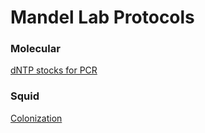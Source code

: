# Mandel Lab Protocols

### Molecular

[dNTP stocks for PCR](molecular-dntps.md)

### Squid

[Colonization](squid-colonization.md)
